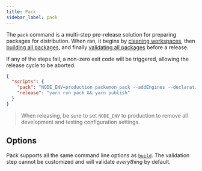 ```yaml
---
title: Pack
sidebar_label: pack
---
```


The `pack` command is a multi-step pre-release solution for preparing packages for distribution.
When ran, it begins by [cleaning workspaces](./clean.md), then [building all packages](./build.md),
and finally [validating all packages](./validate.md) before a release.

If any of the steps fail, a non-zero exit code will be triggered, allowing the release cycle to be
aborted.

```json title="package.json"
{
  "scripts": {
    "pack": "NODE_ENV=production packemon pack --addEngines --declaration",
    "release": "yarn run pack && yarn publish"
  }
}
```

> When releasing, be sure to set `NODE_ENV` to production to remove all development and testing
> configuration settings.

## Options

Pack supports all the same command line options as [`build`](./build.md). The validation step cannot
be customized and will validate _everything_ by default.
